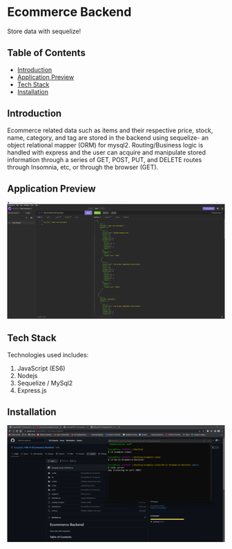 # Ecommerce Backend
Store data with sequelize!

## Table of Contents
- [Introduction](#introduction)
- [Application Preview](#application-preview)
- [Tech Stack](#tech-stack)
- [Installation](#installation)

## Introduction
Ecommerce related data such as items and their respective price, stock, name, category, and tag are stored in the backend using sequelize- an object relational mapper (ORM) for mysql2. Routing/Business logic is handled with express and the user can acquire and manipulate stored information through a series of GET, POST, PUT, and DELETE routes through Insomnia, etc, or through the browser (GET).

## Application Preview
![Preview](./assets/images/deployed.png)

## Tech Stack
Technologies used includes:
1. JavaScript (ES6)
2. Nodejs
3. Sequelize / MySql2
4. Express.js

## Installation
[![Installation Instructions](./assets/images/tutpreview.png)](https://youtu.be/nJVWFmMdAoA "Installation Instructions")
